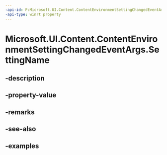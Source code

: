 ```yaml
---
-api-id: P:Microsoft.UI.Content.ContentEnvironmentSettingChangedEventArgs.SettingName
-api-type: winrt property
---
```


# Microsoft.UI.Content.ContentEnvironmentSettingChangedEventArgs.SettingName

<!--
public string SettingName { get; }
-->


## -description

## -property-value

## -remarks

## -see-also

## -examples


